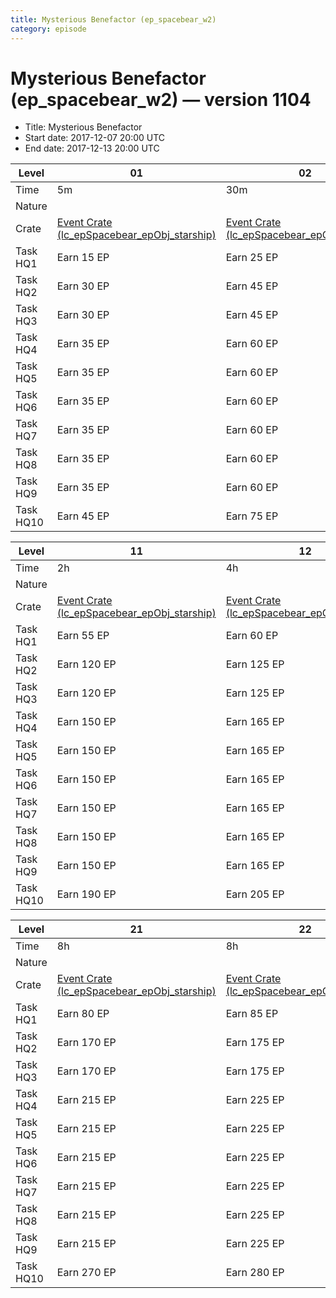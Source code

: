 ```yaml
---
title: Mysterious Benefactor (ep_spacebear_w2)
category: episode
---
```


# Mysterious Benefactor (ep_spacebear_w2) — version 1104



  * Title: Mysterious Benefactor
  * Start date: 2017-12-07 20:00 UTC
  * End date: 2017-12-13 20:00 UTC

|Level    |01                                                                               |02                                                                               |03                                                                   |04                                                                               |05                                                                               |06                                                                               |07                                                                               |08                                                                             |09                                                                               |10                                                                               |
|---------|---------------------------------------------------------------------------------|---------------------------------------------------------------------------------|---------------------------------------------------------------------|---------------------------------------------------------------------------------|---------------------------------------------------------------------------------|---------------------------------------------------------------------------------|---------------------------------------------------------------------------------|-------------------------------------------------------------------------------|---------------------------------------------------------------------------------|---------------------------------------------------------------------------------|
|Time     |5m                                                                               |30m                                                                              |0s                                                                   |1h                                                                               |1h                                                                               |2h                                                                               |2h                                                                               |0s                                                                             |1h                                                                               |2h                                                                               |
|Nature   |                                                                                 |                                                                                 |★                                                                    |                                                                                 |                                                                                 |                                                                                 |                                                                                 |★                                                                              |                                                                                 |                                                                                 |
|Crate    |[Event Crate (lc_epSpacebear_epObj_starship)](lc_epSpacebear_epObj_starship.html)|[Event Crate (lc_epSpacebear_epObj_starship)](lc_epSpacebear_epObj_starship.html)|[Event Crate (lc_epMilestone_material)](lc_epMilestone_material.html)|[Event Crate (lc_epSpacebear_epObj_starship)](lc_epSpacebear_epObj_starship.html)|[Event Crate (lc_epSpacebear_epObj_starship)](lc_epSpacebear_epObj_starship.html)|[Event Crate (lc_epSpacebear_epObj_starship)](lc_epSpacebear_epObj_starship.html)|[Event Crate (lc_epSpacebear_epObj_starship)](lc_epSpacebear_epObj_starship.html)|[Event Crate (lc_epMilestone_forest_smpl_c)](lc_epMilestone_forest_smpl_c.html)|[Event Crate (lc_epSpacebear_epObj_starship)](lc_epSpacebear_epObj_starship.html)|[Event Crate (lc_epSpacebear_epObj_starship)](lc_epSpacebear_epObj_starship.html)|
|Task HQ1 |Earn 15 EP                                                                       |Earn 25 EP                                                                       |Loot 1000 Credits                                                    |Earn 35 EP                                                                       |Earn 45 EP                                                                       |Earn 50 EP                                                                       |Earn 55 EP                                                                       |Train 10 Stormtroopers (E); Train 10 Soldiers (R)                              |Earn 45 EP                                                                       |Earn 50 EP                                                                       |
|Task HQ2 |Earn 30 EP                                                                       |Earn 45 EP                                                                       |Loot 4500 Credits                                                    |Earn 70 EP                                                                       |Earn 95 EP                                                                       |Earn 105 EP                                                                      |Earn 120 EP                                                                      |Train 10 Speeder Bikes (E); Train 20 Soldiers (R)                              |Earn 95 EP                                                                       |Earn 105 EP                                                                      |
|Task HQ3 |Earn 30 EP                                                                       |Earn 45 EP                                                                       |Loot 19000 Credits                                                   |Earn 70 EP                                                                       |Earn 95 EP                                                                       |Earn 105 EP                                                                      |Earn 120 EP                                                                      |Train 10 Speeder Bikes (E); Train 20 Soldiers (R)                              |Earn 95 EP                                                                       |Earn 105 EP                                                                      |
|Task HQ4 |Earn 35 EP                                                                       |Earn 60 EP                                                                       |Loot 51500 Credits                                                   |Earn 90 EP                                                                       |Earn 120 EP                                                                      |Earn 135 EP                                                                      |Earn 150 EP                                                                      |Train 10 Speeder Bikes                                                         |Earn 120 EP                                                                      |Earn 135 EP                                                                      |
|Task HQ5 |Earn 35 EP                                                                       |Earn 60 EP                                                                       |Loot 75500 Credits                                                   |Earn 90 EP                                                                       |Earn 120 EP                                                                      |Earn 135 EP                                                                      |Earn 150 EP                                                                      |Train 10 Speeder Bikes                                                         |Earn 120 EP                                                                      |Earn 135 EP                                                                      |
|Task HQ6 |Earn 35 EP                                                                       |Earn 60 EP                                                                       |Loot 229000 Credits                                                  |Earn 90 EP                                                                       |Earn 120 EP                                                                      |Earn 135 EP                                                                      |Earn 150 EP                                                                      |Train 15 Speeder Bikes                                                         |Earn 120 EP                                                                      |Earn 135 EP                                                                      |
|Task HQ7 |Earn 35 EP                                                                       |Earn 60 EP                                                                       |Loot 286500 Credits                                                  |Earn 90 EP                                                                       |Earn 120 EP                                                                      |Earn 135 EP                                                                      |Earn 150 EP                                                                      |Train 15 Speeder Bikes                                                         |Earn 120 EP                                                                      |Earn 135 EP                                                                      |
|Task HQ8 |Earn 35 EP                                                                       |Earn 60 EP                                                                       |Loot 517500 Credits                                                  |Earn 90 EP                                                                       |Earn 120 EP                                                                      |Earn 135 EP                                                                      |Earn 150 EP                                                                      |Train 15 Speeder Bikes                                                         |Earn 120 EP                                                                      |Earn 135 EP                                                                      |
|Task HQ9 |Earn 35 EP                                                                       |Earn 60 EP                                                                       |Loot 893500 Credits                                                  |Earn 90 EP                                                                       |Earn 120 EP                                                                      |Earn 135 EP                                                                      |Earn 150 EP                                                                      |Train 15 Speeder Bikes                                                         |Earn 120 EP                                                                      |Earn 135 EP                                                                      |
|Task HQ10|Earn 45 EP                                                                       |Earn 75 EP                                                                       |Loot 2667500 Credits                                                 |Earn 115 EP                                                                      |Earn 150 EP                                                                      |Earn 170 EP                                                                      |Earn 190 EP                                                                      |Train 30 Speeder Bikes (E); Train 35 Speeder Bikes (R)                         |Earn 150 EP                                                                      |Earn 170 EP                                                                      |


|Level    |11                                                                               |12                                                                               |13                                                                               |14                                                                               |15                                                                       |16                                                                               |17                                                                               |18                                                                               |19                                                                               |20                                                                               |
|---------|---------------------------------------------------------------------------------|---------------------------------------------------------------------------------|---------------------------------------------------------------------------------|---------------------------------------------------------------------------------|-------------------------------------------------------------------------|---------------------------------------------------------------------------------|---------------------------------------------------------------------------------|---------------------------------------------------------------------------------|---------------------------------------------------------------------------------|---------------------------------------------------------------------------------|
|Time     |2h                                                                               |4h                                                                               |4h                                                                               |8h                                                                               |0s                                                                       |2h                                                                               |2h                                                                               |4h                                                                               |4h                                                                               |8h                                                                               |
|Nature   |                                                                                 |                                                                                 |                                                                                 |                                                                                 |★                                                                        |                                                                                 |                                                                                 |                                                                                 |                                                                                 |                                                                                 |
|Crate    |[Event Crate (lc_epSpacebear_epObj_starship)](lc_epSpacebear_epObj_starship.html)|[Event Crate (lc_epSpacebear_epObj_starship)](lc_epSpacebear_epObj_starship.html)|[Event Crate (lc_epSpacebear_epObj_starship)](lc_epSpacebear_epObj_starship.html)|[Event Crate (lc_epSpacebear_epObj_starship)](lc_epSpacebear_epObj_starship.html)|[Event Crate (lc_epMilestone_forest_eqp)](lc_epMilestone_forest_eqp.html)|[Event Crate (lc_epSpacebear_epObj_starship)](lc_epSpacebear_epObj_starship.html)|[Event Crate (lc_epSpacebear_epObj_starship)](lc_epSpacebear_epObj_starship.html)|[Event Crate (lc_epSpacebear_epObj_starship)](lc_epSpacebear_epObj_starship.html)|[Event Crate (lc_epSpacebear_epObj_starship)](lc_epSpacebear_epObj_starship.html)|[Event Crate (lc_epSpacebear_epObj_starship)](lc_epSpacebear_epObj_starship.html)|
|Task HQ1 |Earn 55 EP                                                                       |Earn 60 EP                                                                       |Earn 65 EP                                                                       |Earn 70 EP                                                                       |Destroy 3 Resource Buildings                                             |Earn 60 EP                                                                       |Earn 65 EP                                                                       |Earn 70 EP                                                                       |Earn 75 EP                                                                       |Earn 75 EP                                                                       |
|Task HQ2 |Earn 120 EP                                                                      |Earn 125 EP                                                                      |Earn 135 EP                                                                      |Earn 145 EP                                                                      |Destroy 6 Resource Buildings                                             |Earn 125 EP                                                                      |Earn 135 EP                                                                      |Earn 145 EP                                                                      |Earn 160 EP                                                                      |Earn 160 EP                                                                      |
|Task HQ3 |Earn 120 EP                                                                      |Earn 125 EP                                                                      |Earn 135 EP                                                                      |Earn 145 EP                                                                      |Destroy 6 Resource Buildings                                             |Earn 125 EP                                                                      |Earn 135 EP                                                                      |Earn 145 EP                                                                      |Earn 160 EP                                                                      |Earn 160 EP                                                                      |
|Task HQ4 |Earn 150 EP                                                                      |Earn 165 EP                                                                      |Earn 175 EP                                                                      |Earn 185 EP                                                                      |Destroy 9 Resource Buildings                                             |Earn 165 EP                                                                      |Earn 175 EP                                                                      |Earn 185 EP                                                                      |Earn 205 EP                                                                      |Earn 205 EP                                                                      |
|Task HQ5 |Earn 150 EP                                                                      |Earn 165 EP                                                                      |Earn 175 EP                                                                      |Earn 185 EP                                                                      |Destroy 9 Resource Buildings                                             |Earn 165 EP                                                                      |Earn 175 EP                                                                      |Earn 185 EP                                                                      |Earn 205 EP                                                                      |Earn 205 EP                                                                      |
|Task HQ6 |Earn 150 EP                                                                      |Earn 165 EP                                                                      |Earn 175 EP                                                                      |Earn 185 EP                                                                      |Destroy 12 Resource Buildings                                            |Earn 165 EP                                                                      |Earn 175 EP                                                                      |Earn 185 EP                                                                      |Earn 205 EP                                                                      |Earn 205 EP                                                                      |
|Task HQ7 |Earn 150 EP                                                                      |Earn 165 EP                                                                      |Earn 175 EP                                                                      |Earn 185 EP                                                                      |Destroy 15 Resource Buildings                                            |Earn 165 EP                                                                      |Earn 175 EP                                                                      |Earn 185 EP                                                                      |Earn 205 EP                                                                      |Earn 205 EP                                                                      |
|Task HQ8 |Earn 150 EP                                                                      |Earn 165 EP                                                                      |Earn 175 EP                                                                      |Earn 185 EP                                                                      |Destroy 15 Resource Buildings                                            |Earn 165 EP                                                                      |Earn 175 EP                                                                      |Earn 185 EP                                                                      |Earn 205 EP                                                                      |Earn 205 EP                                                                      |
|Task HQ9 |Earn 150 EP                                                                      |Earn 165 EP                                                                      |Earn 175 EP                                                                      |Earn 185 EP                                                                      |Destroy 15 Resource Buildings                                            |Earn 165 EP                                                                      |Earn 175 EP                                                                      |Earn 185 EP                                                                      |Earn 205 EP                                                                      |Earn 205 EP                                                                      |
|Task HQ10|Earn 190 EP                                                                      |Earn 205 EP                                                                      |Earn 215 EP                                                                      |Earn 230 EP                                                                      |Destroy 27 Resource Buildings                                            |Earn 205 EP                                                                      |Earn 215 EP                                                                      |Earn 230 EP                                                                      |Earn 260 EP                                                                      |Earn 260 EP                                                                      |


|Level    |21                                                                               |22                                                                               |23                                                                                       |24                                                                                       |
|---------|---------------------------------------------------------------------------------|---------------------------------------------------------------------------------|-----------------------------------------------------------------------------------------|-----------------------------------------------------------------------------------------|
|Time     |8h                                                                               |8h                                                                               |0s                                                                                       |2h                                                                                       |
|Nature   |                                                                                 |                                                                                 |★                                                                                        |♻                                                                                        |
|Crate    |[Event Crate (lc_epSpacebear_epObj_starship)](lc_epSpacebear_epObj_starship.html)|[Event Crate (lc_epSpacebear_epObj_starship)](lc_epSpacebear_epObj_starship.html)|[Event Crate (lc_epMilestone_spacebear_starship)](lc_epMilestone_spacebear_starship.html)|[Elite Event Crate (lc_epSpacebear_bonObj_starship)](lc_epSpacebear_bonObj_starship.html)|
|Task HQ1 |Earn 80 EP                                                                       |Earn 85 EP                                                                       |Deploy 15 Infantry Units                                                                 |Earn 90 EP                                                                               |
|Task HQ2 |Earn 170 EP                                                                      |Earn 175 EP                                                                      |Deploy 10 Vehicle Units (E); Deploy 55 Infantry Units (R)                                |Earn 185 EP                                                                              |
|Task HQ3 |Earn 170 EP                                                                      |Earn 175 EP                                                                      |Deploy 10 Vehicle Units (E); Deploy 60 Infantry Units (R)                                |Earn 185 EP                                                                              |
|Task HQ4 |Earn 215 EP                                                                      |Earn 225 EP                                                                      |Deploy 10 Vehicle Units                                                                  |Earn 240 EP                                                                              |
|Task HQ5 |Earn 215 EP                                                                      |Earn 225 EP                                                                      |Deploy 10 Vehicle Units                                                                  |Earn 240 EP                                                                              |
|Task HQ6 |Earn 215 EP                                                                      |Earn 225 EP                                                                      |Deploy 25 Vehicle Units                                                                  |Earn 240 EP                                                                              |
|Task HQ7 |Earn 215 EP                                                                      |Earn 225 EP                                                                      |Deploy 30 Vehicle Units                                                                  |Earn 240 EP                                                                              |
|Task HQ8 |Earn 215 EP                                                                      |Earn 225 EP                                                                      |Deploy 30 Vehicle Units                                                                  |Earn 240 EP                                                                              |
|Task HQ9 |Earn 215 EP                                                                      |Earn 225 EP                                                                      |Deploy 30 Vehicle Units                                                                  |Earn 240 EP                                                                              |
|Task HQ10|Earn 270 EP                                                                      |Earn 280 EP                                                                      |Deploy 65 Vehicle Units                                                                  |Earn 300 EP                                                                              |


